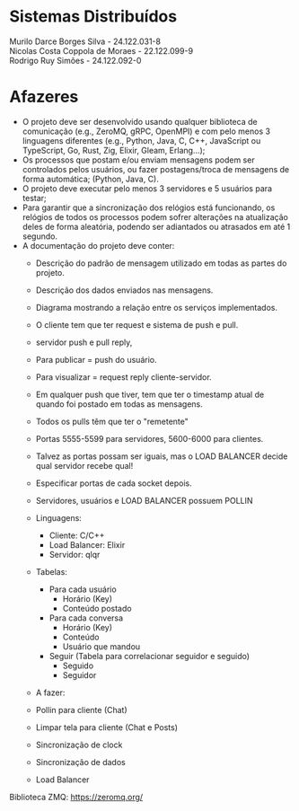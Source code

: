# Sistemas Distribuídos
Murilo Darce Borges Silva - 24.122.031-8  
Nicolas Costa Coppola de Moraes - 22.122.099-9  
Rodrigo Ruy Simões - 24.122.092-0  

# Afazeres
* O projeto deve ser desenvolvido usando qualquer biblioteca de comunicação (e.g., ZeroMQ, gRPC, OpenMPI) e com pelo menos 3 linguagens diferentes (e.g., Python, Java, C, C++, JavaScript ou TypeScript, Go, Rust, Zig, Elixir, Gleam, Erlang...);
* Os processos que postam e/ou enviam mensagens podem ser controlados pelos usuários, ou fazer postagens/troca de mensagens de forma automática; (Python, Java, C).
* O projeto deve executar pelo menos 3 servidores e 5 usuários para testar;
* Para garantir que a sincronização dos relógios está funcionando, os relógios de todos os processos podem sofrer alterações na atualização deles de forma aleatória, podendo ser adiantados ou atrasados em até 1 segundo.
* A documentação do projeto deve conter:
  * Descrição do padrão de mensagem utilizado em todas as partes do projeto.
  * Descrição dos dados enviados nas mensagens.
  * Diagrama mostrando a relação entre os serviços implementados.
 
  * O cliente tem que ter request e sistema de push e pull.
  * servidor push e pull reply,
 
  * Para publicar = push do usuário.
  * Para visualizar = request reply cliente-servidor.
  * Em qualquer push que tiver, tem que ter o timestamp atual de quando foi postado em todas as mensagens.
  * Todos os pulls têm que ter o "remetente"
  * Portas 5555-5599 para servidores, 5600-6000 para clientes.
  * Talvez as portas possam ser iguais, mas o LOAD BALANCER decide qual servidor recebe qual!
  * Especificar portas de cada socket depois.
  * Servidores, usuários e LOAD BALANCER possuem POLLIN
  
  * Linguagens:
    * Cliente: C/C++
    * Load Balancer: Elixir
    * Servidor: qlqr

  * Tabelas:
    * Para cada usuário
      * Horário (Key)
      * Conteúdo postado
    * Para cada conversa
      * Horário (Key)
      * Conteúdo
      * Usuário que mandou
    * Seguir (Tabela para correlacionar seguidor e seguido)
      * Seguido
      * Seguidor

  * A fazer:
   * Pollin para cliente (Chat)
   * Limpar tela para cliente (Chat e Posts)
   * Sincronização de clock
   * Sincronização de dados
   * Load Balancer
 
Biblioteca ZMQ: https://zeromq.org/
